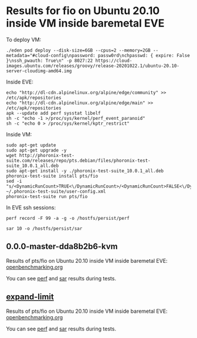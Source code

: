 # Results for fio on Ubuntu 20.10 inside VM inside baremetal EVE

To deploy VM: 

```console
./eden pod deploy --disk-size=6GB --cpus=2 --memory=2GB --metadata="#cloud-config\npassword: passw0rd\nchpasswd: { expire: False }\nssh_pwauth: True\n" -p 8027:22 https://cloud-images.ubuntu.com/releases/groovy/release-20201022.1/ubuntu-20.10-server-cloudimg-amd64.img
```

Inside EVE:

```console
echo "http://dl-cdn.alpinelinux.org/alpine/edge/community" >> /etc/apk/repositories
echo "http://dl-cdn.alpinelinux.org/alpine/edge/main" >> /etc/apk/repositories
apk --update add perf sysstat libelf
sh -c "echo -1 >/proc/sys/kernel/perf_event_paranoid"
sh -c "echo 0 > /proc/sys/kernel/kptr_restrict"
```


Inside VM:

```
sudo apt-get update
sudo apt-get upgrade -y
wget http://phoronix-test-suite.com/releases/repo/pts.debian/files/phoronix-test-suite_10.0.1_all.deb
sudo apt-get install -y ./phoronix-test-suite_10.0.1_all.deb
phoronix-test-suite install pts/fio
sed -i "s/<DynamicRunCount>TRUE<\/DynamicRunCount>/<DynamicRunCount>FALSE<\/DynamicRunCount>/" ~/.phoronix-test-suite/user-config.xml
phoronix-test-suite run pts/fio
```

In EVE ssh sessions:

```console
perf record -F 99 -a -g -o /hostfs/persist/perf
```

```console
sar 10 -o /hostfs/persist/sar
```

## 0.0.0-master-dda8b2b6-kvm

Results of pts/fio on Ubuntu 20.10 inside VM inside baremetal EVE:
[openbenchmarking.org](https://openbenchmarking.org/result/2010303-FI-TESTEVE2048)

You can see [perf](0.0.0-master-dda8b2b6-kvm/perf) and [sar](0.0.0-master-dda8b2b6-kvm/sar) results during tests.

## [expand-limit](https://github.com/itmo-eve/eve/commit/3d09c3990353357351019ef7f653fdf885485419)

Results of pts/fio on Ubuntu 20.10 inside VM inside baremetal EVE:
[openbenchmarking.org](https://openbenchmarking.org/result/2010302-FI-TESTLIMIT87)

You can see [perf](expand-limit/perf) and [sar](expand-limit/sar) results during tests.